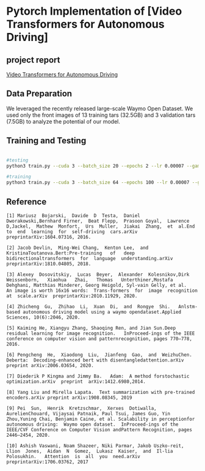 # Pytorch Implementation of [Video Transformers for Autonomous Driving]

## project report
[Video Transformers for Autonomous Driving](https://github.com/jongwoopark7978/VidT_AV_pver/blob/main/Video%20Transformers%20for%20Autonomous%20Driving_Jongwoo%20Park%2C%20Sounak%20Mondal.pdf)

## Data Preparation
We leveraged the recently released large-scale Waymo Open Dataset. We used only the front images of 13 training tars (32.5GB) and 3 validation tars (7.5GB) to analyze the potential of our model.

## Training and Testing

```bash

#testing
python3 train.py --cuda 3 --batch_size 20 --epochs 2 --lr 0.00007 --gamma 0.7 --seed  42 --num_frames  10 --num_dims  20 --num_layers  2 --num_heads  2 --dim_head  10 --mlp_dim  10 --drop_prob  0.4 --emb_drop_prob  0.4 --cls_dim  10

#training
python3 train.py --cuda 3 --batch_size 64 --epochs 100 --lr 0.00007 --gamma 0.7 --seed  42 --num_frames  10 --num_dims  128 --num_layers  6 --num_heads  8 --dim_head  128 --mlp_dim  128 --drop_prob  0.4 --emb_drop_prob  0.4 --cls_dim  64

```

## Reference

```
[1] Mariusz  Bojarski,  Davide  D  Testa,  Daniel  Dworakowski,Bernhard Firner,  Beat Flepp,  Prasoon Goyal,  Lawrence D,Jackel,  Mathew  Monfort,  Urs  Muller,  Jiakai  Zhang,  et  al.End  to  end  learning  for  self-driving  cars.arXiv  preprintarXiv:1604.07316, 2016.

[2] Jacob Devlin,  Ming-Wei Chang,  Kenton Lee,  and KristinaToutanova.Bert:Pre-training   of   deep   bidirectionaltransformers  for  language  understanding.arXiv  preprintarXiv:1810.04805, 2018.

[3] Alexey  Dosovitskiy,  Lucas  Beyer,  Alexander  Kolesnikov,Dirk   Weissenborn,   Xiaohua   Zhai,   Thomas   Unterthiner,Mostafa Dehghani, Matthias Minderer, Georg Heigold, Syl-vain Gelly, et al.   An image is worth 16x16 words:  Trans-formers  for  image  recognition  at  scale.arXiv  preprintarXiv:2010.11929, 2020.

[4] Zhicheng  Gu,  Zhihao  Li,  Xuan  Di,  and  Rongye  Shi.   Anlstm-based autonomous driving model using a waymo opendataset.Applied Sciences, 10(6):2046, 2020.

[5] Kaiming He, Xiangyu Zhang, Shaoqing Ren, and Jian Sun.Deep residual learning for image recognition.   InProceed-ings of the IEEE conference on computer vision and patternrecognition, pages 770–778, 2016.

[6] Pengcheng  He,  Xiaodong  Liu,  Jianfeng  Gao,  and  WeizhuChen.  Deberta:  Decoding-enhanced bert with disentangledattention.arXiv preprint arXiv:2006.03654, 2020.

[7] Diederik P Kingma and Jimmy Ba.   Adam:  A method forstochastic  optimization.arXiv  preprint  arXiv:1412.6980,2014.

[8] Yang Liu and Mirella Lapata.  Text summarization with pre-trained encoders.arXiv preprint arXiv:1908.08345, 2019

[9] Pei  Sun,  Henrik  Kretzschmar,  Xerxes  Dotiwalla,  AurelienChouard, Vijaysai Patnaik, Paul Tsui, James Guo, Yin Zhou,Yuning Chai, Benjamin Caine, et al. Scalability in perceptionfor autonomous driving:  Waymo open dataset.  InProceed-ings of the IEEE/CVF Conference on Computer Vision andPattern Recognition, pages 2446–2454, 2020.

[10] Ashish Vaswani, Noam Shazeer, Niki Parmar, Jakob Uszko-reit,  Llion  Jones,  Aidan  N  Gomez,  Lukasz  Kaiser,  and  Il-lia  Polosukhin.   Attention  is  all  you  need.arXiv  preprintarXiv:1706.03762, 2017
```


